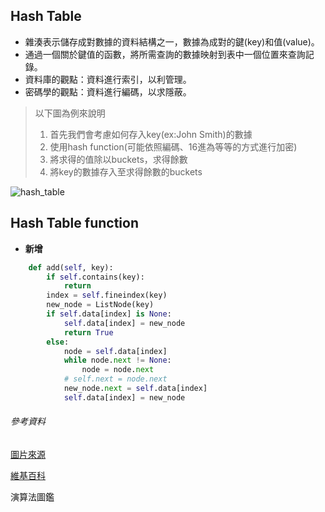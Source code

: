 ## Hash Table
- 雜湊表示儲存成對數據的資料結構之一，數據為成對的鍵(key)和值(value)。
- 通過一個關於鍵值的函數，將所需查詢的數據映射到表中一個位置來查詢記錄。
- 資料庫的觀點：資料進行索引，以利管理。
- 密碼學的觀點：資料進行編碼，以求隱蔽。

> 以下圖為例來說明
> 1. 首先我們會考慮如何存入key(ex:John Smith)的數據
> 2. 使用hash function(可能依照編碼、16進為等等的方式進行加密)
> 3. 將求得的值除以buckets，求得餘數
> 4. 將key的數據存入至求得餘數的buckets

![hash_table](https://github.com/tzuying0312/Learning-Code/blob/master/photo/hash_table.png)

## Hash Table function
- **新增**
``` python
    def add(self, key):
        if self.contains(key):
            return     
        index = self.fineindex(key)
        new_node = ListNode(key)
        if self.data[index] is None:
            self.data[index] = new_node
            return True
        else:
            node = self.data[index]
            while node.next != None:
                node = node.next
            # self.next = node.next
            new_node.next = self.data[index]
            self.data[index] = new_node
```

###### 參考資料
[圖片來源](https://www.wikiwand.com/en/Hash_table)

[維基百科](https://zh.wikipedia.org/wiki/%E5%93%88%E5%B8%8C%E8%A1%A8)

演算法圖鑑
